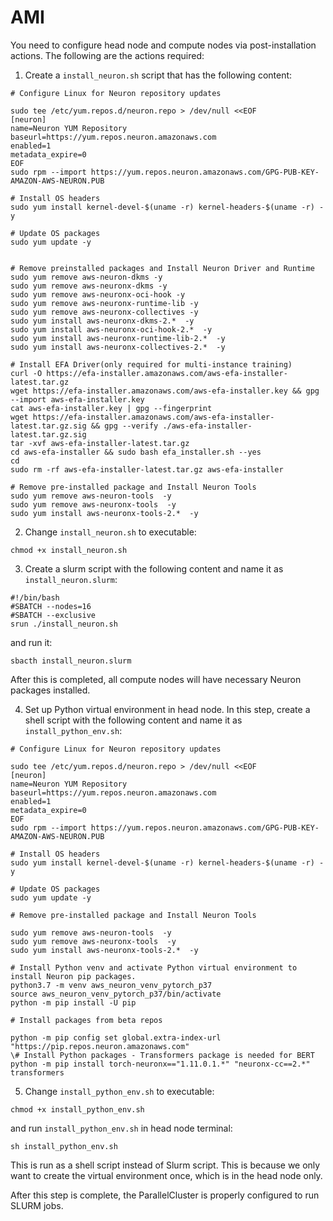# AMI 

You need to configure head node and compute nodes via post-installation actions. The following are the actions required:

1. Create a `install_neuron.sh` script that has the following content:

```
# Configure Linux for Neuron repository updates

sudo tee /etc/yum.repos.d/neuron.repo > /dev/null <<EOF
[neuron]
name=Neuron YUM Repository
baseurl=https://yum.repos.neuron.amazonaws.com
enabled=1
metadata_expire=0
EOF
sudo rpm --import https://yum.repos.neuron.amazonaws.com/GPG-PUB-KEY-AMAZON-AWS-NEURON.PUB

# Install OS headers
sudo yum install kernel-devel-$(uname -r) kernel-headers-$(uname -r) -y

# Update OS packages
sudo yum update -y


# Remove preinstalled packages and Install Neuron Driver and Runtime
sudo yum remove aws-neuron-dkms -y
sudo yum remove aws-neuronx-dkms -y
sudo yum remove aws-neuronx-oci-hook -y
sudo yum remove aws-neuronx-runtime-lib -y
sudo yum remove aws-neuronx-collectives -y
sudo yum install aws-neuronx-dkms-2.*  -y
sudo yum install aws-neuronx-oci-hook-2.*  -y
sudo yum install aws-neuronx-runtime-lib-2.*  -y
sudo yum install aws-neuronx-collectives-2.*  -y

# Install EFA Driver(only required for multi-instance training)
curl -O https://efa-installer.amazonaws.com/aws-efa-installer-latest.tar.gz
wget https://efa-installer.amazonaws.com/aws-efa-installer.key && gpg --import aws-efa-installer.key
cat aws-efa-installer.key | gpg --fingerprint
wget https://efa-installer.amazonaws.com/aws-efa-installer-latest.tar.gz.sig && gpg --verify ./aws-efa-installer-latest.tar.gz.sig
tar -xvf aws-efa-installer-latest.tar.gz
cd aws-efa-installer && sudo bash efa_installer.sh --yes
cd
sudo rm -rf aws-efa-installer-latest.tar.gz aws-efa-installer

# Remove pre-installed package and Install Neuron Tools
sudo yum remove aws-neuron-tools  -y
sudo yum remove aws-neuronx-tools  -y
sudo yum install aws-neuronx-tools-2.*  -y
```

2. Change `install_neuron.sh` to executable:
```
chmod +x install_neuron.sh
```

3. Create a slurm script with the following content and name it as `install_neuron.slurm`:

```
#!/bin/bash
#SBATCH --nodes=16
#SBATCH --exclusive
srun ./install_neuron.sh
```

and run it:

```
sbacth install_neuron.slurm
```

After this is completed, all compute nodes will have necessary Neuron packages installed.

4. Set up Python virtual environment in head node. In this step, create a shell script with the following content and name it as `install_python_env.sh`:

```
# Configure Linux for Neuron repository updates

sudo tee /etc/yum.repos.d/neuron.repo > /dev/null <<EOF
[neuron]
name=Neuron YUM Repository
baseurl=https://yum.repos.neuron.amazonaws.com
enabled=1
metadata_expire=0
EOF
sudo rpm --import https://yum.repos.neuron.amazonaws.com/GPG-PUB-KEY-AMAZON-AWS-NEURON.PUB

# Install OS headers
sudo yum install kernel-devel-$(uname -r) kernel-headers-$(uname -r) -y

# Update OS packages
sudo yum update -y

# Remove pre-installed package and Install Neuron Tools

sudo yum remove aws-neuron-tools  -y
sudo yum remove aws-neuronx-tools  -y
sudo yum install aws-neuronx-tools-2.*  -y

# Install Python venv and activate Python virtual environment to install Neuron pip packages.
python3.7 -m venv aws_neuron_venv_pytorch_p37
source aws_neuron_venv_pytorch_p37/bin/activate
python -m pip install -U pip

# Install packages from beta repos

python -m pip config set global.extra-index-url "https://pip.repos.neuron.amazonaws.com"
\# Install Python packages - Transformers package is needed for BERT
python -m pip install torch-neuronx=="1.11.0.1.*" "neuronx-cc==2.*" transformers
```

5. Change `install_python_env.sh` to executable:
```
chmod +x install_python_env.sh
```
and run `install_python_env.sh` in head node terminal:
```
sh install_python_env.sh
```
This is run as a shell script instead of Slurm script. This is because we only want to create the virtual environment once, which is in the head node only. 

After this step is complete, the ParallelCluster is properly configured to run SLURM jobs.

```


